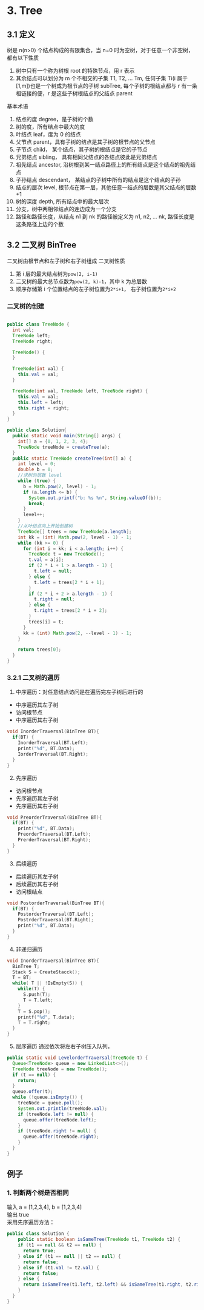 # 3. Tree

## 3.1 定义

树是 n(n>0) 个结点构成的有限集合，当 n=0 时为空树，对于任意一个非空树，都有以下性质

1. 树中只有一个称为树根 root 的特殊节点，用 r 表示
2. 其余结点可以划分为 m 个不相交的子集 T1, T2, ... Tm, 任何子集 Ti(i 属于[1,m])也是一个树成为根节点的子树 subTree, 每个子树的根结点都与 r 有一条相链接的便，r 是这些子树根结点的父结点 parent

基本术语

1. 结点的度 degree，是子树的个数
2. 树的度，所有结点中最大的度
3. 叶结点 leaf，度为 0 的结点
4. 父节点 parent，具有子树的结点是其子树的根节点的父节点
5. 子节点 child， 某个结点，其子树的根结点是它的子节点
6. 兄弟结点 sibling， 具有相同父结点的各结点彼此是兄弟结点
7. 祖先结点 ancestor, 沿树根到某一结点路径上的所有结点是这个结点的祖先结点
8. 子孙结点 descendant， 某结点的子树中所有的结点是这个结点的子孙
9. 结点的层次 level, 根节点在第一层，其他任意一结点的层数是其父结点的层数+1
10. 树的深度 depth, 所有结点中的最大层次
11. 分支，树中两相邻结点的连边成为一个分支
12. 路径和路径长度，从结点 n1 到 nk 的路径被定义为 n1, n2, ... nk, 路径长度是这条路径上边的个数

## 3.2 二叉树 BinTree

二叉树由根节点和左子树和右子树组成
二叉树性质

1. 第 i 层的最大结点树为`pow(2, i-1)`
2. 二叉树的最大总节点数为`pow(2, k)-1`，其中 k 为总层数
3. 顺序存储第 i 个位置结点的左子树位置为`2*i+1`， 右子树位置为`2*i+2`

### 二叉树的创建

```java

public class TreeNode {
  int val;
  TreeNode left;
  TreeNode right;

  TreeNode() {
  }

  TreeNode(int val) {
    this.val = val;
  }

  TreeNode(int val, TreeNode left, TreeNode right) {
    this.val = val;
    this.left = left;
    this.right = right;
  }
}

public class Solution{
  public static void main(String[] args) {
    int[] a = {0, 1, 2, 3, 4};
    TreeNode treeNode = createTree(a);
  }
  public static TreeNode createTree(int[] a) {
    int level = 0;
    double b = 0;
    //求树的层数 level
    while (true) {
      b = Math.pow(2, level) - 1;
      if (a.length <= b) {
        System.out.printf("b: %s %n", String.valueOf(b));
        break;
      }
      level++;
    }
    //从叶结点向上开始创建树
    TreeNode[] trees = new TreeNode[a.length];
    int kk = (int) Math.pow(2, level - 1) - 1;
    while (kk >= 0) {
      for (int i = kk; i < a.length; i++) {
        TreeNode t = new TreeNode();
        t.val = a[i];
        if (2 * i + 1 > a.length - 1) {
          t.left = null;
        } else {
          t.left = trees[2 * i + 1];
        }
        if (2 * i + 2 > a.length - 1) {
          t.right = null;
        } else {
          t.right = trees[2 * i + 2];
        }
        trees[i] = t;
      }
      kk = (int) Math.pow(2, --level - 1) - 1;
    }

    return trees[0];
  }
}
```

### 3.2.1 二叉树的遍历

1. 中序遍历：对任意结点访问是在遍历完左子树后进行的

- 中序遍历其左子树
- 访问根节点
- 中序遍历其右子树

```c++
void InorderTraversal(BinTree BT){
  if(BT) {
    InorderTraversal(BT.Left);
    print("%d", BT.Data);
    IorderTraversal(BT.Right);
  }
}
```

2. 先序遍历

- 访问根节点
- 先序遍历其左子树
- 先序遍历其右子树

```c++
void PreorderTraversal(BinTree BT){
  if(BT) {
    print("%d", BT.Data);
    PreorderTraversal(BT.Left);
    PrerderTraversal(BT.Right);
  }
}
```

3. 后续遍历

- 后续遍历其左子树
- 后续遍历其右子树
- 访问根结点

```c++
void PostorderTraversal(BinTree BT){
  if(BT) {
    PostorderTraversal(BT.Left);
    PostrderTraversal(BT.Right);
    print("%d", BT.Data);
  }
}
```

4. 非递归遍历

```c++
void InorderTraversal(BinTree BT){
  BinTree T;
  Stack S = CreateStacck();
  T = BT;
  while( T || !IsEmpty(S)) {
    while(T) {
      S.push(T);
      T = T.left;
    }
    T = S.pop();
    printf("%d", T.data);
    T = T.right;
  }
}
```

5. 层序遍历
   通过依次将左右子树压入队列，

```java
public static void LevelorderTraversal(TreeNode t) {
  Queue<TreeNode> queue = new LinkedList<>();
  TreeNode treeNode = new TreeNode();
  if (t == null) {
    return;
  }
  queue.offer(t);
  while (!queue.isEmpty()) {
    treeNode = queue.poll();
    System.out.println(treeNode.val);
    if (treeNode.left != null) {
      queue.offer(treeNode.left);
    }
    if (treeNode.right != null) {
      queue.offer(treeNode.right);
    }
  }
}

```

## 例子

### 1. 判断两个树是否相同

输入 a = [1,2,3,4], b = [1,2,3,4]  
输出 true  
采用先序遍历方法：

```java
public class Solution {
    public static boolean isSameTree(TreeNode t1, TreeNode t2) {
    if (t1 == null && t2 == null) {
      return true;
    } else if (t1 == null || t2 == null) {
      return false;
    } else if (t1.val != t2.val) {
      return false;
    } else {
      return isSameTree(t1.left, t2.left) && isSameTree(t1.right, t2.right);
    }
  }
}
```
